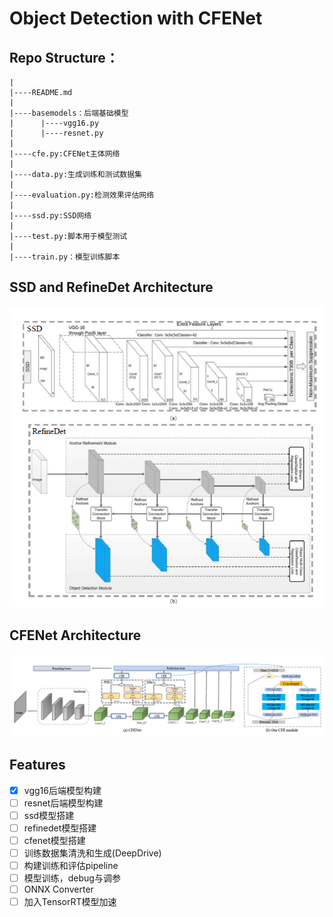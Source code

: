 # Object Detection with CFENet

## Repo Structure：

    |
    |----README.md
    |
    |----basemodels：后端基础模型
    |      |----vgg16.py
    |      |----resnet.py 
    |
    |----cfe.py:CFENet主体网络
    |
    |----data.py:生成训练和测试数据集
    |
    |----evaluation.py:检测效果评估网络
    |
    |----ssd.py:SSD网络
    |
    |----test.py:脚本用于模型测试
    |
    |----train.py：模型训练脚本


## SSD and RefineDet Architecture
![image](./ssd_refinedet.PNG)

## CFENet Architecture
![image](./cfenet.PNG)

## Features
- [x] vgg16后端模型构建
- [ ] resnet后端模型构建
- [ ] ssd模型搭建
- [ ] refinedet模型搭建
- [ ] cfenet模型搭建
- [ ] 训练数据集清洗和生成(DeepDrive)
- [ ] 构建训练和评估pipeline
- [ ] 模型训练，debug与调参
- [ ] ONNX Converter
- [ ] 加入TensorRT模型加速
